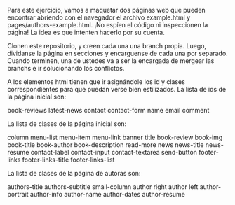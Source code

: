 Para este ejercicio, vamos a maquetar dos páginas web que pueden encontrar abriendo con el navegador el archivo example.html y pages/authors-example.html. ¡No espíen el código ni inspeccionen la página! La idea es que intenten hacerlo por su cuenta.

Clonen este repositorio, y creen cada una una branch propia. Luego, dividanse la página en secciones y encarguense de cada una por separado. Cuando terminen, una de ustedes va a ser la encargada de mergear las branchs e ir solucionando los conflictos.

A los elementos html tienen que ir asignándole los id y clases correspondientes para que puedan verse bien estilizados. La lista de ids de la página inicial son:

book-reviews
latest-news
contact
contact-form
name
email
comment

La lista de clases de la página inicial son:

column
menu-list
menu-item
menu-link
banner
title
book-review
book-img
book-title
book-author
book-description
read-more
news
news-title
news-resume
contact-label
contact-input
contact-textarea
send-button
footer-links
footer-links-title
footer-links-list


La lista de clases de la página de autoras son:

authors-title
authors-subtitle
small-column
author right
author left
author-portrait
author-info
author-name
author-dates
author-resume